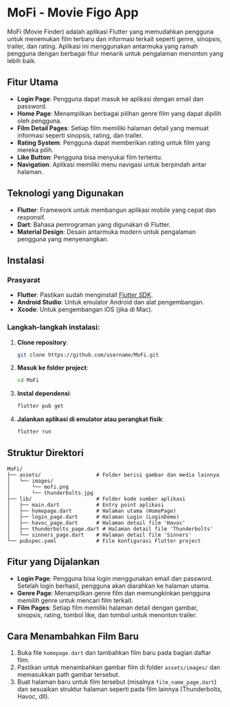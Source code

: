 
# MoFi - Movie Figo App

MoFi (Movie Finder) adalah aplikasi Flutter yang memudahkan pengguna untuk menemukan film terbaru dan informasi terkait seperti genre, sinopsis, trailer, dan rating. Aplikasi ini menggunakan antarmuka yang ramah pengguna dengan berbagai fitur menarik untuk pengalaman menonton yang lebih baik.

## Fitur Utama
- **Login Page**: Pengguna dapat masuk ke aplikasi dengan email dan password.
- **Home Page**: Menampilkan berbagai pilihan genre film yang dapat dipilih oleh pengguna.
- **Film Detail Pages**: Setiap film memiliki halaman detail yang memuat informasi seperti sinopsis, rating, dan trailer.
- **Rating System**: Pengguna dapat memberikan rating untuk film yang mereka pilih.
- **Like Button**: Pengguna bisa menyukai film tertentu.
- **Navigation**: Aplikasi memiliki menu navigasi untuk berpindah antar halaman.

## Teknologi yang Digunakan
- **Flutter**: Framework untuk membangun aplikasi mobile yang cepat dan responsif.
- **Dart**: Bahasa pemrograman yang digunakan di Flutter.
- **Material Design**: Desain antarmuka modern untuk pengalaman pengguna yang menyenangkan.

## Instalasi

### Prasyarat
- **Flutter**: Pastikan sudah menginstall [Flutter SDK](https://flutter.dev/docs/get-started/install).
- **Android Studio**: Untuk emulator Android dan alat pengembangan.
- **Xcode**: Untuk pengembangan iOS (jika di Mac).

### Langkah-langkah instalasi:
1. **Clone repository**:
    ```bash
    git clone https://github.com/username/MoFi.git
    ```

2. **Masuk ke folder project**:
    ```bash
    cd MoFi
    ```

3. **Instal dependensi**:
    ```bash
    flutter pub get
    ```

4. **Jalankan aplikasi di emulator atau perangkat fisik**:
    ```bash
    flutter run
    ```

## Struktur Direktori

```
MoFi/
├── assets/                  # Folder berisi gambar dan media lainnya
│   └── images/
│       └── mofi.png
│       └── thunderbolts.jpg
├── lib/                     # Folder kode sumber aplikasi
│   ├── main.dart            # Entry point aplikasi
│   ├── homepage.dart        # Halaman utama (HomePage)
│   ├── login_page.dart      # Halaman Login (LoginDemo)
│   ├── havoc_page.dart      # Halaman detail film 'Havoc'
│   ├── thunderbolts_page.dart # Halaman detail film 'Thunderbolts'
│   └── sinners_page.dart    # Halaman detail film 'Sinners'
└── pubspec.yaml             # File konfigurasi Flutter project
```

## Fitur yang Dijalankan

- **Login Page**: Pengguna bisa login menggunakan email dan password. Setelah login berhasil, pengguna akan diarahkan ke halaman utama.
- **Genre Page**: Menampilkan genre film dan memungkinkan pengguna memilih genre untuk mencari film terkait.
- **Film Pages**: Setiap film memiliki halaman detail dengan gambar, sinopsis, rating, tombol like, dan tombol untuk menonton trailer.

## Cara Menambahkan Film Baru
1. Buka file `homepage.dart` dan tambahkan film baru pada bagian daftar film.
2. Pastikan untuk menambahkan gambar film di folder `assets/images/` dan memasukkan path gambar tersebut.
3. Buat halaman baru untuk film tersebut (misalnya `film_name_page.dart`) dan sesuaikan struktur halaman seperti pada film lainnya (Thunderbolts, Havoc, dll).




